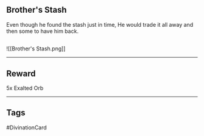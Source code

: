 ## Brother's Stash
Even though he found the stash just in time,
He would trade it all away and then some to have him back.
## 
![[Brother's Stash.png]]

---
## Reward
5x Exalted Orb

---
## Tags
#DivinationCard